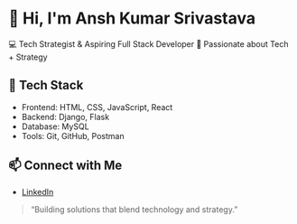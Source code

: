 # 👋 Hi, I'm Ansh Kumar Srivastava

💻 Tech Strategist & Aspiring Full Stack Developer 
🚀 Passionate about Tech + Strategy  

## 🔧 Tech Stack
- Frontend: HTML, CSS, JavaScript, React
- Backend: Django, Flask
- Database: MySQL
- Tools: Git, GitHub, Postman

## 📫 Connect with Me
- [LinkedIn](https://www.linkedin.com/in/anshkumar2003/)

> “Building solutions that blend technology and strategy.”
